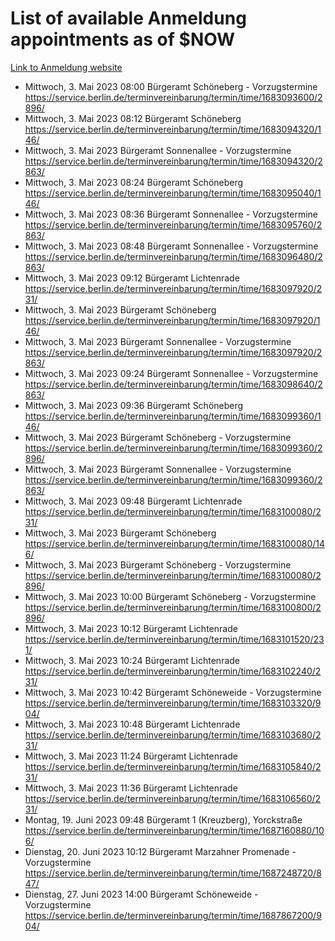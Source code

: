 # List of available Anmeldung appointments as of $NOW
[Link to Anmeldung website](https://service.berlin.de/terminvereinbarung/termin/tag.php?termin=1&anliegen[]=120686&dienstleisterlist=122210,122217,327316,122219,327312,122227,327314,122231,327346,122243,327348,122254,122252,329742,122260,329745,122262,329748,122271,327278,122273,327274,122277,327276,330436,122280,327294,122282,327290,122284,327292,122291,327270,122285,327266,122286,327264,122296,327268,150230,329760,122297,327286,122294,327284,122312,329763,122314,329775,122304,327330,122311,327334,122309,327332,317869,122281,327352,122279,329772,122283,122276,327324,122274,327326,122267,329766,122246,327318,122251,327320,122257,327322,122208,327298,122226,327300&herkunft=http%3A%2F%2Fservice.berlin.de%2Fdienstleistung%2F120686%2F)
- Mittwoch, 3. Mai 2023 08:00 Bürgeramt Schöneberg - Vorzugstermine https://service.berlin.de/terminvereinbarung/termin/time/1683093600/2896/
- Mittwoch, 3. Mai 2023 08:12 Bürgeramt Schöneberg https://service.berlin.de/terminvereinbarung/termin/time/1683094320/146/
- Mittwoch, 3. Mai 2023  Bürgeramt Sonnenallee - Vorzugstermine https://service.berlin.de/terminvereinbarung/termin/time/1683094320/2863/
- Mittwoch, 3. Mai 2023 08:24 Bürgeramt Schöneberg https://service.berlin.de/terminvereinbarung/termin/time/1683095040/146/
- Mittwoch, 3. Mai 2023 08:36 Bürgeramt Sonnenallee - Vorzugstermine https://service.berlin.de/terminvereinbarung/termin/time/1683095760/2863/
- Mittwoch, 3. Mai 2023 08:48 Bürgeramt Sonnenallee - Vorzugstermine https://service.berlin.de/terminvereinbarung/termin/time/1683096480/2863/
- Mittwoch, 3. Mai 2023 09:12 Bürgeramt Lichtenrade https://service.berlin.de/terminvereinbarung/termin/time/1683097920/231/
- Mittwoch, 3. Mai 2023  Bürgeramt Schöneberg https://service.berlin.de/terminvereinbarung/termin/time/1683097920/146/
- Mittwoch, 3. Mai 2023  Bürgeramt Sonnenallee - Vorzugstermine https://service.berlin.de/terminvereinbarung/termin/time/1683097920/2863/
- Mittwoch, 3. Mai 2023 09:24 Bürgeramt Sonnenallee - Vorzugstermine https://service.berlin.de/terminvereinbarung/termin/time/1683098640/2863/
- Mittwoch, 3. Mai 2023 09:36 Bürgeramt Schöneberg https://service.berlin.de/terminvereinbarung/termin/time/1683099360/146/
- Mittwoch, 3. Mai 2023  Bürgeramt Schöneberg - Vorzugstermine https://service.berlin.de/terminvereinbarung/termin/time/1683099360/2896/
- Mittwoch, 3. Mai 2023  Bürgeramt Sonnenallee - Vorzugstermine https://service.berlin.de/terminvereinbarung/termin/time/1683099360/2863/
- Mittwoch, 3. Mai 2023 09:48 Bürgeramt Lichtenrade https://service.berlin.de/terminvereinbarung/termin/time/1683100080/231/
- Mittwoch, 3. Mai 2023  Bürgeramt Schöneberg https://service.berlin.de/terminvereinbarung/termin/time/1683100080/146/
- Mittwoch, 3. Mai 2023  Bürgeramt Schöneberg - Vorzugstermine https://service.berlin.de/terminvereinbarung/termin/time/1683100080/2896/
- Mittwoch, 3. Mai 2023 10:00 Bürgeramt Schöneberg - Vorzugstermine https://service.berlin.de/terminvereinbarung/termin/time/1683100800/2896/
- Mittwoch, 3. Mai 2023 10:12 Bürgeramt Lichtenrade https://service.berlin.de/terminvereinbarung/termin/time/1683101520/231/
- Mittwoch, 3. Mai 2023 10:24 Bürgeramt Lichtenrade https://service.berlin.de/terminvereinbarung/termin/time/1683102240/231/
- Mittwoch, 3. Mai 2023 10:42 Bürgeramt Schöneweide - Vorzugstermine https://service.berlin.de/terminvereinbarung/termin/time/1683103320/904/
- Mittwoch, 3. Mai 2023 10:48 Bürgeramt Lichtenrade https://service.berlin.de/terminvereinbarung/termin/time/1683103680/231/
- Mittwoch, 3. Mai 2023 11:24 Bürgeramt Lichtenrade https://service.berlin.de/terminvereinbarung/termin/time/1683105840/231/
- Mittwoch, 3. Mai 2023 11:36 Bürgeramt Lichtenrade https://service.berlin.de/terminvereinbarung/termin/time/1683106560/231/
- Montag, 19. Juni 2023 09:48 Bürgeramt 1 (Kreuzberg), Yorckstraße https://service.berlin.de/terminvereinbarung/termin/time/1687160880/106/
- Dienstag, 20. Juni 2023 10:12 Bürgeramt Marzahner Promenade - Vorzugstermine https://service.berlin.de/terminvereinbarung/termin/time/1687248720/847/
- Dienstag, 27. Juni 2023 14:00 Bürgeramt Schöneweide - Vorzugstermine https://service.berlin.de/terminvereinbarung/termin/time/1687867200/904/
